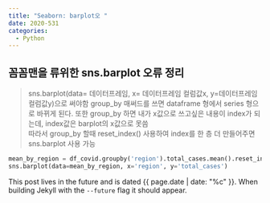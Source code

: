 ```yaml
---
title: "Seaborn: barplot오 "
date: 2020-531
categories:
  - Python
---
```


## 꼼꼼맨을 류위한 sns.barplot 오류 정리  
>sns.barplot(data= 데이터프레임, x= 데이터프레임 컬럼값x, y=데이터프레임 컬럼값y)으로 써야함
>group_by 매써드를 쓰면 dataframe 형에서 series 형으로 바뀌게 된다.
>또한 group_by 하면 내가 x값으로 쓰고싶은 내용이 index가 되는데, index값은 barplot의 x값으로 못씀  
>따라서 group_by 할때 reset_index() 사용하여 index를 한 층 더 만들어주면 sns.barplot 사용 가능


``` python
mean_by_region = df_covid.groupby('region').total_cases.mean().reset_index()
sns.barplot(data=mean_by_region, x='region', y='total_cases')

```


This post lives in the future and is dated {{ page.date | date: "%c" }}. When building Jekyll with the `--future` flag it should appear.
